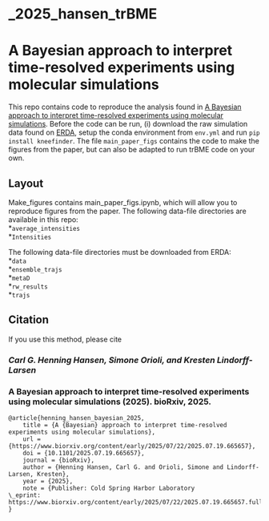 # _2025_hansen_trBME
# A Bayesian approach to interpret time-resolved experiments using molecular simulations

This repo contains code to reproduce the analysis found in [A Bayesian approach to interpret time-resolved experiments using molecular simulations](https://doi.org/10.1101/2025.07.19.665657). Before the code can be run, (i) download the raw simulation data found on [ERDA](https://sid.erda.dk/cgi-sid/ls.py?share_id=FXhZ1bOKMA), setup the conda environment from `env.yml` and run `pip install kneefinder`. 
The file `main_paper_figs` contains the code to make the figures from the paper, but can also be adapted to run trBME code on your own. 

## Layout
Make_figures contains main_paper_figs.ipynb, which will allow you to reproduce figures from the paper. 
The following data-file directories are available in this repo:<br>
*`average_intensities`<br>
*`Intensities`<br>

The following data-file directories must be downloaded from ERDA:<br>
*`data`<br>
*`ensemble_trajs`<br>
*`metaD`<br>
*`rw_results`<br>
*`trajs`<br>

## Citation
If you use this method, please cite
### *Carl G. Henning Hansen, Simone Orioli, and Kresten Lindorff-Larsen*
### A Bayesian approach to interpret time-resolved experiments using molecular simulations (2025). bioRxiv, 2025.
```
@article{henning_hansen_bayesian_2025,
	title = {A {Bayesian} approach to interpret time-resolved experiments using molecular simulations},
	url = {https://www.biorxiv.org/content/early/2025/07/22/2025.07.19.665657},
	doi = {10.1101/2025.07.19.665657},
	journal = {bioRxiv},
	author = {Henning Hansen, Carl G. and Orioli, Simone and Lindorff-Larsen, Kresten},
	year = {2025},
	note = {Publisher: Cold Spring Harbor Laboratory
\_eprint: https://www.biorxiv.org/content/early/2025/07/22/2025.07.19.665657.full.pdf},
}
```

